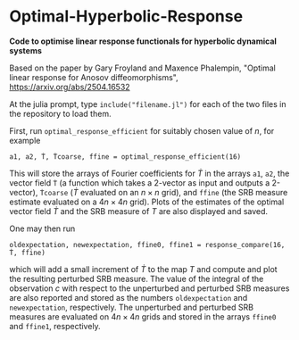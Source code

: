 # Optimal-Hyperbolic-Response

<b>Code to optimise linear response functionals for hyperbolic dynamical systems</b> 

Based on the paper by Gary Froyland and Maxence Phalempin, "Optimal linear response for Anosov diffeomorphisms", https://arxiv.org/abs/2504.16532

At the julia prompt, type `include("filename.jl")` for each of the two files in the repository to load them.

First, run `optimal_response_efficient` for suitably chosen value of $n$, for example 

`a1, a2, Ṫ, Ṫcoarse, ffine = optimal_response_efficient(16)`

This will store the arrays of Fourier coefficients for $\dot{T}$ in the arrays `a1`, `a2`, the vector field `Ṫ` (a function which takes a 2-vector as input and outputs a 2-vector), `Ṫcoarse` ($\dot{T}$ evaluated on an $n\times n$ grid), and `ffine` (the SRB measure estimate evaluated on a $4n\times 4n$ grid).
Plots of the estimates of the optimal vector field $\dot{T}$ and the SRB measure of $T$ are also displayed and saved.

One may then run 

`oldexpectation, newexpectation, ffine0, ffine1 = response_compare(16, Ṫ, ffine)`

which will add a small increment of $\dot{T}$ to the map $T$ and compute and plot the resulting perturbed SRB measure. The value of the integral of the observation $c$ with respect to the unperturbed and perturbed SRB measures are also reported and stored as the numbers `oldexpectation` and `newexpectation`, respectively. The unperturbed and perturbed SRB measures are evaluated on $4n\times 4n$ grids and stored in the arrays `ffine0` and `ffine1`, respectively.
